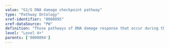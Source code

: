 ```yaml
---
value: "G1/S DNA damage checkpoint pathway"
type: "Pathway Ontology"
xref-identifier: "0000095"
xref-dataSource: "PW"
definition: "Those pathways of DNA damage response that occur during the G1 phase."
level: "Level 4+"
parents: ['0000094']
---
```

